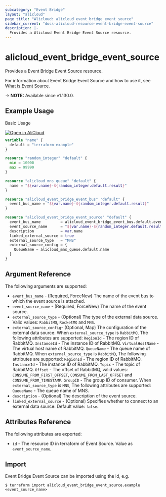 ```yaml
---
subcategory: "Event Bridge"
layout: "alicloud"
page_title: "Alicloud: alicloud_event_bridge_event_source"
sidebar_current: "docs-alicloud-resource-event-bridge-event-source"
description: |-
  Provides a Alicloud Event Bridge Event Source resource.
---
```


# alicloud_event_bridge_event_source

Provides a Event Bridge Event Source resource.

For information about Event Bridge Event Source and how to use it, see [What is Event Source](https://www.alibabacloud.com/help/en/eventbridge/latest/api-eventbridge-2020-04-01-createeventsource).

-> **NOTE:** Available since v1.130.0.

## Example Usage

Basic Usage

<div style="display: block;margin-bottom: 40px;"><div class="oics-button" style="float: right;position: absolute;margin-bottom: 10px;">
  <a href="https://api.aliyun.com/terraform?resource=alicloud_event_bridge_event_source&exampleId=c13efb8a-b984-35ef-1199-1c8944f581b2958164a3&activeTab=example&spm=docs.r.event_bridge_event_source.0.c13efb8ab9&intl_lang=EN_US" target="_blank">
    <img alt="Open in AliCloud" src="https://img.alicdn.com/imgextra/i1/O1CN01hjjqXv1uYUlY56FyX_!!6000000006049-55-tps-254-36.svg" style="max-height: 44px; max-width: 100%;">
  </a>
</div></div>

```terraform
variable "name" {
  default = "terraform-example"
}

resource "random_integer" "default" {
  min = 10000
  max = 99999
}

resource "alicloud_mns_queue" "default" {
  name = "${var.name}-${random_integer.default.result}"
}

resource "alicloud_event_bridge_event_bus" "default" {
  event_bus_name = "${var.name}-${random_integer.default.result}"
}

resource "alicloud_event_bridge_event_source" "default" {
  event_bus_name         = alicloud_event_bridge_event_bus.default.event_bus_name
  event_source_name      = "${var.name}-${random_integer.default.result}"
  description            = var.name
  linked_external_source = true
  external_source_type   = "MNS"
  external_source_config = {
    QueueName = alicloud_mns_queue.default.name
  }
}
```

## Argument Reference

The following arguments are supported:

* `event_bus_name` - (Required, ForceNew) The name of the event bus to which the event source is attached.
* `event_source_name` - (Required, ForceNew) The name of the event source.
* `external_source_type` - (Optional) The type of the external data source. Valid values: `RabbitMQ`, `RocketMQ` and `MNS`.
* `external_source_config`- (Optional, Map) The configuration of the external data source.
  When `external_source_type` is `RabbitMQ`, The following attributes are supported:
  `RegionId` - The region ID of RabbitMQ.
  `InstanceId` - The instance ID of RabbitMQ.
  `VirtualHostName` - The virtual host name of RabbitMQ.
  `QueueName` - The queue name of RabbitMQ.
  When `external_source_type` is `RabbitMQ`, The following attributes are supported:
  `RegionId` - The region ID of RabbitMQ.
  `InstanceId` - The instance ID of RabbitMQ.
  `Topic` - The topic of RabbitMQ.
  `Offset` -  The offset of RabbitMQ, valid values: `CONSUME_FROM_FIRST_OFFSET`, `CONSUME_FROM_LAST_OFFSET` and `CONSUME_FROM_TIMESTAMP`.
  `GroupID` - The group ID of consumer.
  When `external_source_type` is `MNS`, The following attributes are supported:
  `QueueName` - The queue name of MNS.
* `description` - (Optional) The description of the event source.
* `linked_external_source` - (Optional) Specifies whether to connect to an external data source. Default value: `false`.

## Attributes Reference

The following attributes are exported:

* `id` - The resource ID in terraform of Event Source. Value as `event_source_name`.

## Import

Event Bridge Event Source can be imported using the id, e.g.

```shell
$ terraform import alicloud_event_bridge_event_source.example <event_source_name>
```
